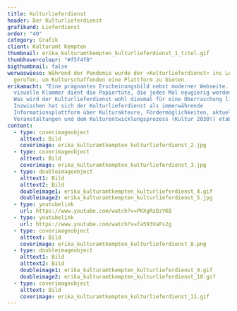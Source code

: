 ```yaml
---
title: Kulturlieferdienst
header: Der Kulturlieferdienst
grafikund: Lieferdienst
order: "40"
category: Grafik
client: Kulturamt Kempten
thumbnail: erika_kulturamtkempten_kulturlieferdienst_1_titel.gif
thumbhovercolour: "#f5f4f0"
bigthumbnail: false
werwaswieso: Während der Pandemie wurde der »Kulturlieferdienst« ins Leben
  gerufen, um Kulturschaffenden eine Plattform zu bieten.
erikamacht: "Eine prägnantes Erscheinungsbild nebst moderner Webseite. Als
  visuelle Klammer dient die Papiertüte, die jedes Mal neugierig werden lässt:
  Was wird der Kulturlieferdienst wohl diesmal für eine Überraschung liefern?
  Inzwischen hat sich der Kulturlieferdienst als immerwährende
  Informationsplattform über Kulturakteure, Fördermöglichkeiten, aktuelle
  Veranstaltungen und dem Kulturentwicklungsprozess (Kultur 2030!) etabliert."
content:
  - type: coverimageobject
    alttext: Bild
    coverimage: erika_kulturamtkempten_kulturlieferdienst_2.jpg
  - type: coverimageobject
    alttext: Bild
    coverimage: erika_kulturamtkempten_kulturlieferdienst_3.jpg
  - type: doubleimageobject
    alttext1: Bild
    alttext2: Bild
    doubleimage1: erika_kulturamtkempten_kulturlieferdienst_4.gif
    doubleimage2: erika_kulturamtkempten_kulturlieferdienst_5.jpg
  - type: youtubelink
    url: https://www.youtube.com/watch?v=PKXgRzDzYK8
  - type: youtubelink
    url: https://www.youtube.com/watch?v=fa593VaFs2g
  - type: coverimageobject
    alttext: Bild
    coverimage: erika_kulturamtkempten_kulturlieferdienst_8.png
  - type: doubleimageobject
    alttext1: Bild
    alttext2: Bild
    doubleimage1: erika_kulturamtkempten_kulturlieferdienst_9.gif
    doubleimage2: erika_kulturamtkempten_kulturlieferdienst_10.gif
  - type: coverimageobject
    alttext: Bild
    coverimage: erika_kulturamtkempten_kulturlieferdienst_11.gif
---
```

